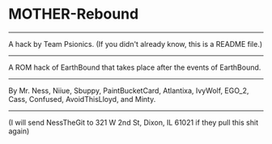 # MOTHER-Rebound
___________________________________________________________________
A hack by Team Psionics.
(If you didn't already know, this is a README file.)
___________________________________________________________________
A ROM hack of EarthBound that takes place after the events of EarthBound.
___________________________________________________________________
By Mr. Ness, Niiue, Sbuppy, PaintBucketCard, Atlantixa, IvyWolf, EGO_2, Cass, Confused, AvoidThisLloyd, and Minty.
___________________________________________________________________
(I will send NessTheGit to 321 W 2nd St, Dixon, IL 61021 if they pull this shit again)

